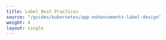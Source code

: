 ```yaml
--- 
title: Label Best Practices 
source: "/guides/kubernetes/app-enhancements-label-design" 
weight: 4 
layout: single 
--- 
```

